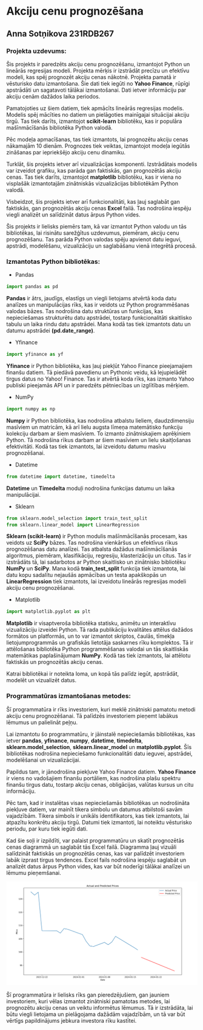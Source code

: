 # Akciju cenu prognozēšana
## Anna Sotņikova 231RDB267
### Projekta uzdevums:
Šis projekts ir paredzēts akciju cenu prognozēšanu, izmantojot Python un lineārās regresijas modeli. Projekta mērķis ir izstrādāt precīzu un efektīvu modeli, kas spēj prognozēt akciju cenas nākotnē. Projekta pamatā ir vēsturisko datu izmantošana. Šie dati tiek iegūti no **Yahoo Finance**, rūpīgi apstrādāti un sagatavoti tālākai izmantošanai. Dati ietver informāciju par akciju cenām dažādos laika periodos.

Pamatojoties uz šiem datiem, tiek apmācīts lineārās regresijas modelis. Modelis spēj mācīties no datiem un pielāgoties mainīgajai situācijai akciju tirgū. Tas tiek darīts, izmantojot **scikit-learn** bibliotēku, kas ir populāra mašīnmācīšanās bibliotēka Python valodā. 

Pēc modeļa apmacīšanas, tas tiek izmantots, lai prognozētu akciju cenas nākamajām 10 dienām. Prognozes tiek veiktas, izmantojot modeļa iegūtās zināšanas par iepriekšējo akciju cenu dinamiku. 

Turklāt, šis projekts ietver arī vizualizācijas komponenti. Izstrādātais modelis var izveidot grafiku, kas parāda gan faktiskās, gan prognozētās akciju cenas. Tas tiek darīts, izmantojot **matplotlib** bibliotēku, kas ir viena no visplašāk izmantotajām zinātniskās vizualizācijas bibliotēkām Python valodā.

Visbeidzot, šis projekts ietver arī funkcionalitāti, kas ļauj saglabāt gan faktiskās, gan prognozētās akciju cenas **Excel** failā. Tas nodrošina iespēju viegli analizēt un salīdzināt datus ārpus Python vides. 

Šis projekts ir lielisks piemērs tam, kā var izmantot Python valodu un tās bibliotēkas, lai risinātu sarežģītus uzdevumus, piemēram, akciju cenu prognozēšanu. Tas parāda Python valodas spēju apvienot datu ieguvi, apstrādi, modelēšanu, vizualizāciju un saglabāšanu vienā integrētā procesā.
### Izmantotas Python bibliotēkas:
- Pandas
```python
import pandas as pd
```
**Pandas** ir ātrs, jaudīgs, elastīgs un viegli lietojams atvērtā koda datu analīzes un manipulācijas rīks, kas ir veidots uz Python programmēšanas valodas bāzes. Tas nodrošina datu struktūras un funkcijas, kas nepieciešamas strukturētu datu apstrādei, tostarp funkcionalitāti skaitlisko tabulu un laika rindu datu apstrādei. Mana kodā tas tiek izmantots datu un datumu apstrādei **(pd.date_range)**.
- Yfinance
```python
import yfinance as yf
```
**Yfinance** ir Python bibliotēka, kas ļauj piekļūt Yahoo Finance pieejamajiem finanšu datiem. Tā piedāvā pavedienu un Pythonic veidu, kā lejupielādēt tirgus datus no Yahoo! Finance. Tas ir atvērtā koda rīks, kas izmanto Yahoo publiski pieejamās API un ir paredzēts pētniecības un izglītības mērķiem.
- NumPy
```python
import numpy as np
```
**Numpy** ir Python bibliotēka, kas nodrošina atbalstu lieliem, daudzdimensiju masīviem un matricām, kā arī lielu augsta līmeņa matemātisko funkciju kolekciju darbam ar šiem masīviem. To izmanto zinātniskajiem aprēķiniem Python. Tā nodrošina rīkus darbam ar šiem masīviem un lielu skaitļošanas efektivitāti. Kodā tas tiek izmantots, lai izveidotu datumu masīvu prognozēšanai.
- Datetime
```python
from datetime import datetime, timedelta
```
**Datetime** un **Timedelta** moduļi nodrošina funkcijas datumu un laika manipulācijai.
- Sklearn
```python
from sklearn.model_selection import train_test_split
from sklearn.linear_model import LinearRegression
```
**Sklearn (scikit-learn)** ir Python modulis mašīnmācīšanās procesam, kas veidots uz **SciPy** bāzes. Tas nodrošina vienkāršus un efektīvus rīkus prognozēšanas datu analīzei. Tas atbalsta dažādus mašīnmācīšanās algoritmus, piemēram, klasifikāciju, regresiju, klasterizāciju un citus. Tas ir izstrādāts tā, lai sadarbotos ar Python skaitlisko un zinātnisko bibliotēku **NumPy** un **SciPy**. Mana kodā **train_test_split** funkcija tiek izmantota, lai datu kopu sadalītu nejaušās apmācības un testa apakškopās un **LinearRegression** tiek izmantots, lai izveidotu lineārās regresijas modeli akciju cenu prognozēšanai.
- Matplotlib
```python
import matplotlib.pyplot as plt
```
**Matplotlib** ir visaptveroša bibliotēka statisku, animētu un interaktīvu vizualizāciju izveidei Python. Tā rada publikāciju kvalitātes attēlus dažādos formātos un platformās, un to var izmantot skriptos, čaulās, tīmekļa lietojumprogrammās un grafiskās lietotāja saskarnes rīku komplektos. Tā ir attēlošanas bibliotēka Python programmēšanas valodai un tās skaitliskās matemātikas paplašinājumam **NumPy**. Kodā tas tiek izmantots, lai attēlotu faktiskās un prognozētās akciju cenas.

Katrai bibliotēkai ir noteikta loma, un kopā tās palīdz iegūt, apstrādāt, modelēt un vizualizēt datus.
### Programmatūras izmantošanas metodes:
Šī programmatūra ir rīks investoriem, kuri meklē zinātniski pamatotu metodi akciju cenu prognozēšanai. Tā palīdzēs investoriem pieņemt labākus lēmumus un palielināt peļņu. 

Lai izmantotu šo programmatūru, ir jāinstalē nepieciešamās bibliotēkas, kas ietver **pandas**, **yfinance**, **numpy**, **datetime**, **timedelta**, **sklearn.model_selection**, **sklearn.linear_model** un **matplotlib.pyplot**. Šīs bibliotēkas nodrošina nepieciešamo funkcionalitāti datu ieguvei, apstrādei, modelēšanai un vizualizācijai.

Papildus tam, ir jānodrošina piekļuve Yahoo Finance datiem. **Yahoo Finance** ir viens no vadošajiem finanšu portāliem, kas nodrošina plašu spektru finanšu tirgus datu, tostarp akciju cenas, obligācijas, valūtas kursus un citu informāciju.

Pēc tam, kad ir instalētas visas nepieciešamās bibliotēkas un nodrošināta piekļuve datiem, var mainīt tikera simbolu un datumus atbilstoši savām vajadzībām. Tikera simbols ir unikāls identifikators, kas tiek izmantots, lai atpazītu konkrētu akciju tirgū. Datumi tiek izmantoti, lai noteiktu vēsturisko periodu, par kuru tiek iegūti dati.

Kad šie soļi ir izpildīti, var palaist programmatūru un skatīt prognozētās cenas diagrammā un saglabāt tās Excel failā. Diagramma ļauj vizuāli salīdzināt faktiskās un prognozētās cenas, kas var palīdzēt investoriem labāk izprast tirgus tendences. Excel fails nodrošina iespēju saglabāt un analizēt datus ārpus Python vides, kas var būt noderīgi tālākai analīzei un lēmumu pieņemšanai.

![Diagramma](https://github.com/AnnaSotnikova/Project/blob/main/Graph.png)

Šī programmatūra ir lielisks rīks gan pieredzējušiem, gan jauniem investoriem, kuri vēlas izmantot zinātniski pamatotas metodes, lai prognozētu akciju cenas un veiktu informētus lēmumus. Tā ir izstrādāta, lai būtu viegli lietojama un pielāgojama dažādām vajadzībām, un tā var būt vērtīgs papildinājums jebkura investora rīku kastītei.
